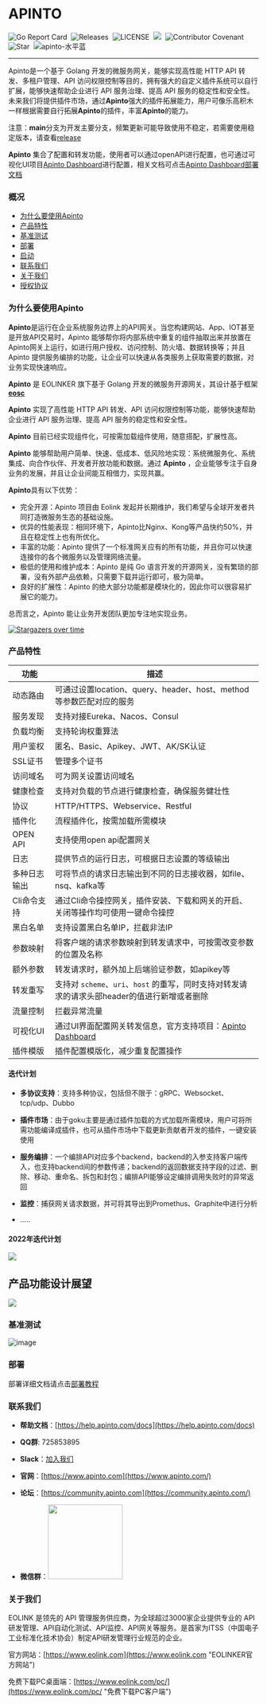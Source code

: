 # APINTO
![Go Report Card](https://goreportcard.com/badge/github.com/eolinker/apinto)&nbsp;
![Releases](https://img.shields.io/github/release/eolinker/apinto/all.svg?style=flat-square)&nbsp;
![LICENSE](https://img.shields.io/github/license/eolinker/Apinto.svg?style=flat-square)&nbsp;
![](https://shields.io/github/downloads/eolinker/apinto/total)&nbsp;
![Contributor Covenant](https://img.shields.io/badge/Contributor%20Covenant-2.1-4baaaa.svg)&nbsp;
![Star](https://img.shields.io/github/stars/eolinker/apinto)&nbsp;
![apinto-水平蓝](https://user-images.githubusercontent.com/25589530/149460352-751a2146-42ad-49f7-8b98-41aa889d631d.png)

------------

Apinto是一个基于 Golang 开发的微服务网关，能够实现高性能 HTTP API 转发、多租户管理、API 访问权限控制等目的，拥有强大的自定义插件系统可以自行扩展，能够快速帮助企业进行 API 服务治理、提高 API 服务的稳定性和安全性。未来我们将提供插件市场，通过**Apinto**强大的插件拓展能力，用户可像乐高积木一样根据需要自行拓展**Apinto**的插件，丰富**Apinto**的能力。

注意：**main**分支为开发主要分支，频繁更新可能导致使用不稳定，若需要使用稳定版本，请查看[release](https://github.com/eolinker/apinto/releases)

**Apinto** 集合了配置和转发功能，使用者可以通过openAPI进行配置，也可通过可视化UI项目[Apinto Dashboard](https://github.com/eolinker/apinto-dashboard)进行配置，相关文档可点击[Apinto Dashboard部署文档](/docs/dashboard/quick/arrange)

### 概况

- [为什么要使用Apinto](#为什么要使用Apinto "Apinto")
- [产品特性](#产品特性 "产品特性")
- [基准测试](#基准测试 "基准测试")
- [部署](#部署 "部署")
- [启动](#启动 "启动")
- [联系我们](#联系我们 "联系我们")
- [关于我们](#关于我们 "关于我们")
- [授权协议](#授权协议 "授权协议")

### 为什么要使用Apinto

**Apinto**是运行在企业系统服务边界上的API网关。当您构建网站、App、IOT甚至是开放API交易时，Apinto 能够帮你将内部系统中重复的组件抽取出来并放置在Apinto网关上运行，如进行用户授权、访问控制、防火墙、数据转换等；并且Apinto 提供服务编排的功能，让企业可以快速从各类服务上获取需要的数据，对业务实现快速响应。

**Apinto** 是 EOLINKER 旗下基于 Golang 开发的微服务开源网关，其设计基于框架 **[eosc](https://github.com/eolinker/eosc)**

**Apinto** 实现了高性能 HTTP API 转发、API 访问权限控制等功能，能够快速帮助企业进行 API 服务治理、提高 API 服务的稳定性和安全性。

**Apinto** 目前已经实现组件化，可按需加载组件使用，随意搭配，扩展性高。

**Apinto** 能够帮助用户简单、快速、低成本、低风险地实现：系统微服务化、系统集成、向合作伙伴、开发者开放功能和数据。通过 **Apinto** ，企业能够专注于自身业务的发展，并且让企业间能互相借力，实现共赢。

**Apinto**具有以下优势：

- 完全开源：Apinto 项目由 Eolink 发起并长期维护，我们希望与全球开发者共同打造微服务生态的基础设施。
- 优异的性能表现：相同环境下，Apinto比Nginx、Kong等产品快约50%，并且在稳定性上也有所优化。
- 丰富的功能：Apinto 提供了一个标准网关应有的所有功能，并且你可以快速连接你的各个微服务以及管理网络流量。
- 极低的使用和维护成本：Apinto 是纯 Go 语言开发的开源网关，没有繁琐的部署，没有外部产品依赖，只需要下载并运行即可，极为简单。
- 良好的扩展性：Apinto 的绝大部分功能都是模块化的，因此你可以很容易扩展它的能力。

总而言之，Apinto 能让业务开发团队更加专注地实现业务。

[![Stargazers over time](https://starchart.cc/eolinker/apinto.svg)](#)

### 产品特性

| 功能       | 描述                                                                                     |
|----------|----------------------------------------------------------------------------------------|
| 动态路由     | 可通过设置location、query、header、host、method等参数匹配对应的服务                                       |
| 服务发现     | 支持对接Eureka、Nacos、Consul                                                                |
| 负载均衡     | 支持轮询权重算法                                                                               |
| 用户鉴权     | 匿名、Basic、Apikey、JWT、AK/SK认证                                                            |
| SSL证书    | 管理多个证书                                                                                 |
| 访问域名     | 可为网关设置访问域名                                                                             |
| 健康检查     | 支持对负载的节点进行健康检查，确保服务健壮性                                                                 |
| 协议       | HTTP/HTTPS、Webservice、Restful                                                          |
| 插件化      | 流程插件化，按需加载所需模块                                                                         |
| OPEN API | 支持使用open api配置网关                                                                       |
| 日志       | 提供节点的运行日志，可根据日志设置的等级输出                                                                 |
| 多种日志输出   | 可将节点的请求日志输出到不同的日志接收器，如file、nsq、kafka等                                                  |
| Cli命令支持  | 通过Cli命令操控网关，插件安装、下载和网关的开启、关闭等操作均可使用一键命令操控                                              |
| 黑白名单     | 支持设置黑白名单IP，拦截非法IP                                                                      |
| 参数映射     | 将客户端的请求参数映射到转发请求中，可按需改变参数的位置及名称                                                        |
| 额外参数     | 转发请求时，额外加上后端验证参数，如apikey等                                                              |
| 转发重写     | 支持对 `scheme`、`uri`、`host` 的重写，同时支持对转发请求的请求头部header的值进行新增或者删除                           |
| 流量控制     | 拦截异常流量                                                                                 |
| 可视化UI    | 通过UI界面配置网关转发信息，官方支持项目：[Apinto Dashboard](https://github.com/eolinker/apinto-dashboard) |
| 插件模版     | 插件配置模版化，减少重复配置操作                                                                       |


#### 迭代计划

- **多协议支持**：支持多种协议，包括但不限于：gRPC、Websocket、tcp/udp、Dubbo

- **插件市场**：由于goku主要是通过插件加载的方式加载所需模块，用户可将所需功能编译成插件，也可从插件市场中下载更新贡献者开发的插件，一键安装使用

- **服务编排**：一个编排API对应多个backend，backend的入参支持客户端传入，也支持backend间的参数传递；backend的返回数据支持字段的过滤、删除、移动、重命名、拆包和封包；编排API能够设定编排调用失败时的异常返回

- **监控**：捕获网关请求数据，并可将其导出到Promethus、Graphite中进行分析
- .....

#### 2022年迭代计划

![](http://data.eolinker.com/course/NjYrbqx2804eb7d3b0216009f9bbcdeb483f6f5354815ba.jpeg)


## 产品功能设计展望

![](http://data.eolinker.com/course/cPGClfE703b982a98dd4ac81f67b9e5108d02e7637855b2.png)


### 基准测试

![image](https://user-images.githubusercontent.com/25589530/149748340-dc544f79-a8f9-46f5-903d-a3af4fb8b16e.png)

### 部署

部署详细文档请点击[部署教程](/docs/quick/arrange.md)


### **联系我们**


* **帮助文档**：[https://help.apinto.com/docs](https://help.apinto.com/docs)

- **QQ群**: 725853895

- **Slack**：[加入我们](https://join.slack.com/t/slack-zer6755/shared_invite/zt-u7wzqp1u-aNA0XK9Bdb3kOpN03jRmYQ)

- **官网**：[https://www.apinto.com](https://www.apinto.com/)
- **论坛**：[https://community.apinto.com](https://community.apinto.com/)
- **微信群**：<img src="https://user-images.githubusercontent.com/25589530/149860447-5879437b-3cda-4833-aee3-69a2e538e85d.png" style="width:150px" />

### 关于我们

EOLINK 是领先的 API 管理服务供应商，为全球超过3000家企业提供专业的 API 研发管理、API自动化测试、API监控、API网关等服务。是首家为ITSS（中国电子工业标准化技术协会）制定API研发管理行业规范的企业。

官方网站：[https://www.eolink.com](https://www.eolink.com "EOLINKER官方网站")

免费下载PC桌面端：[https://www.eolink.com/pc/](https://www.eolink.com/pc/ "免费下载PC客户端")

